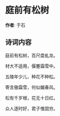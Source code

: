 # 庭前有松树

**作者**: 于石

## 诗词内容

庭前有松树，百尺盘虬龙。

材大不适用，偃蹇霜雪中。

五陵年少儿，种花不种松。

寄言傲霜雪，何似媚春风。

松有千岁根，花无十日红。

众人逐时好，君子惟固穷。

